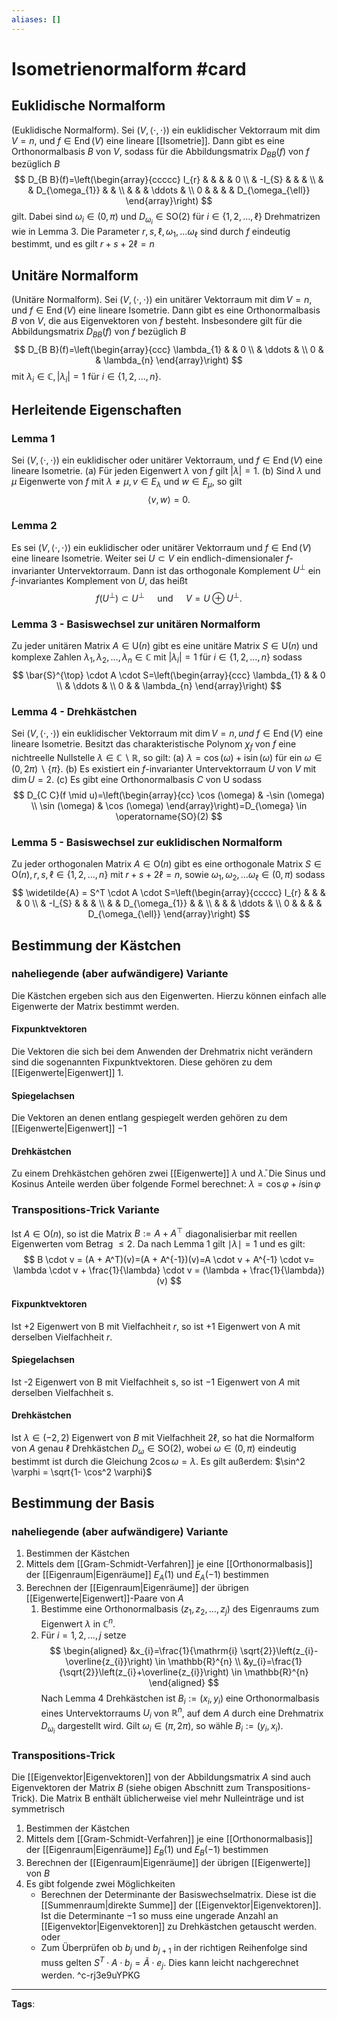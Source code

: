 ```yaml
---
aliases: []
---
```


# Isometrienormalform #card
## Euklidische Normalform
(Euklidische Normalform). Sei $(V,\langle\cdot, \cdot\rangle)$ ein euklidischer Vektorraum mit $\operatorname{dim} V=n$, und $f \in \operatorname{End}(V)$ eine lineare [[Isometrie]]. Dann gibt es eine Orthonormalbasis $B$ von $V$, sodass für die Abbildungsmatrix $D_{B B}(f)$ von $f$ bezüglich $B$
$$
D_{B B}(f)=\left(\begin{array}{ccccc}
I_{r} & & & & 0 \\
& -I_{S} & & & \\
& & D_{\omega_{1}} & & \\
& & & \ddots & \\
0 & & & & D_{\omega_{\ell}}
\end{array}\right)
$$
gilt. Dabei sind $\omega_{i} \in(0, \pi)$ und $D_{\omega_{i}} \in \mathrm{SO}(2)$ für $i \in\{1,2, \ldots, \ell\}$ Drehmatrizen wie in Lemma 3. Die Parameter $r, s, \ell, \omega_{1}, \ldots \omega_{\ell}$ sind durch $f$ eindeutig bestimmt, und es gilt $r+s+2 \ell=n$
## Unitäre Normalform
(Unitäre Normalform). Sei $(V,\langle\cdot, \cdot\rangle)$ ein unitärer Vektorraum mit $\operatorname{dim} V=n$, und $f \in \operatorname{End}(V)$ eine lineare Isometrie. Dann gibt es eine Orthonormalbasis $B$ von $V$, die aus Eigenvektoren von $f$ besteht. Insbesondere gilt für die Abbildungsmatrix $D_{B B}(f)$ von $f$ bezüglich $B$
$$
D_{B B}(f)=\left(\begin{array}{ccc}
\lambda_{1} & & 0 \\
& \ddots & \\
0 & & \lambda_{n}
\end{array}\right)
$$
mit $\lambda_{i} \in \mathbb{C},\left|\lambda_{i}\right|=1$ für $i \in\{1,2, \ldots, n\}$.
## Herleitende Eigenschaften
### Lemma 1
Sei $(V,\langle\cdot, \cdot\rangle)$ ein euklidischer oder unitärer Vektorraum, und $f \in \operatorname{End}(V)$ eine lineare Isometrie.
(a) Für jeden Eigenwert $\lambda$ von $f$ gilt $|\lambda|=1$.
(b) Sind $\lambda$ und $\mu$ Eigenwerte von $f$ mit $\lambda \neq \mu, v \in E_{\lambda}$ und $w \in E_{\mu}$, so gilt
$$
\langle v, w\rangle=0 .
$$
### Lemma 2
Es sei $(V,\langle\cdot, \cdot\rangle)$ ein euklidischer oder unitärer Vektorraum und $f \in \operatorname{End}(V)$ eine lineare Isometrie. Weiter sei $U \subset V$ ein endlich-dimensionaler $f$-invarianter Untervektorraum. Dann ist das orthogonale Komplement $U^{\perp}$ ein $f$-invariantes Komplement von $U$, das heißt
$$
f\left(U^{\perp}\right) \subset U^{\perp} \quad \text { und } \quad V=U \oplus U^{\perp} .
$$
### Lemma 3 - Basiswechsel zur unitären Normalform
Zu jeder unitären Matrix $A \in \mathrm{U}(n)$ gibt es eine unitäre Matrix $S \in \mathrm{U}(n)$ und komplexe Zahlen $\lambda_{1}, \lambda_{2}, \ldots, \lambda_{n} \in \mathbb{C}$ mit $\left|\lambda_{i}\right|=1$ für $i \in\{1,2, \ldots, n\}$ sodass
$$
\bar{S}^{\top} \cdot A \cdot S=\left(\begin{array}{ccc}
\lambda_{1} & & 0 \\
& \ddots & \\
0 & & \lambda_{n}
\end{array}\right)
$$
### Lemma 4 - Drehkästchen
Sei $(V,\langle\cdot, \cdot\rangle)$ ein euklidischer Vektorraum mit $\operatorname{dim} V=n, u n d ~ f \in \operatorname{End}(V)$ eine lineare Isometrie. Besitzt das charakteristische Polynom $\chi_{f}$ von $f$ eine nichtreelle Nullstelle $\lambda \in \mathbb{C} \backslash \mathbb{R}$, so gilt:
(a) $\lambda=\cos (\omega)+\mathrm{i} \sin (\omega)$ für ein $\omega \in(0,2 \pi) \backslash\{\pi\}$.
(b) Es existiert ein $f$-invarianter Untervektorraum $U$ von $V$ mit $\operatorname{dim} U=2 .$
(c) Es gibt eine Orthonormalbasis $C$ von U sodass
$$
D_{C C}(f \mid u)=\left(\begin{array}{cc}
\cos (\omega) & -\sin (\omega) \\
\sin (\omega) & \cos (\omega)
\end{array}\right)=D_{\omega} \in \operatorname{SO}(2)
$$
### Lemma 5 - Basiswechsel zur euklidischen Normalform
Zu jeder orthogonalen Matrix $A \in \mathrm{O}(n)$ gibt es eine orthogonale Matrix $S \in \mathrm{O}(n), r, s, \ell \in\{1,2, \ldots, n\}$ mit $r+s+2 \ell=n$, sowie $\omega_{1}, \omega_{2}, \ldots \omega_{\ell} \in(0, \pi)$ sodass
$$
\widetilde{A} = S^T \cdot A \cdot S=\left(\begin{array}{ccccc}
I_{r} & & & & 0 \\
& -I_{S} & & & \\
& & D_{\omega_{1}} & & \\
& & & \ddots & \\
0 & & & & D_{\omega_{\ell}}
\end{array}\right)
$$
## Bestimmung der Kästchen
### naheliegende (aber aufwändigere) Variante
Die Kästchen ergeben sich aus den Eigenwerten. Hierzu können einfach alle Eigenwerte der Matrix bestimmt werden.
#### Fixpunktvektoren
Die Vektoren die sich bei dem Anwenden der Drehmatrix nicht verändern sind die sogenannten Fixpunktvektoren. Diese gehören zu dem [[Eigenwerte|Eigenwert]] $1$.
#### Spiegelachsen
Die Vektoren an denen entlang gespiegelt werden gehören zu dem [[Eigenwerte|Eigenwert]] $-1$
#### Drehkästchen
Zu einem Drehkästchen gehören zwei [[Eigenwerte]] $\lambda$ und $\bar{\lambda}$. Die Sinus und Kosinus Anteile werden über folgende Formel berechnet: $\lambda = \cos \varphi + i \sin \varphi$ 

### Transpositions-Trick Variante
Ist $A \in \mathrm{O}(n)$, so ist die Matrix $B:=A+A^{\top}$ diagonalisierbar mit reellen Eigenwerten vom Betrag $\leq 2$. Da nach Lemma 1 gilt $\mid \lambda \mid =1$ und es gilt:
$$
B \cdot v = (A + A^T)(v)=(A + A^{-1})(v)=A \cdot v + A^{-1} \cdot v= \lambda \cdot v + \frac{1}{\lambda} \cdot v = (\lambda + \frac{1}{\lambda})(v)
$$
#### Fixpunktvektoren
Ist $+2$ Eigenwert von $\mathrm{B}$ mit Vielfachheit $r$, so ist $+1$ Eigenwert von A mit derselben Vielfachheit $r$.
#### Spiegelachsen
Ist -2 Eigenwert von $\mathrm{B}$ mit Vielfachheit s, so ist $-1$ Eigenwert von $A$ mit derselben Vielfachheit s.
#### Drehkästchen
Ist $\lambda \in(-2,2)$ Eigenwert von $B$ mit Vielfachheit $2 \ell$, so hat die Normalform von $A$ genau $\ell$ Drehkästchen $D_{\omega} \in \mathrm{SO}(2)$, wobei $\omega \in(0, \pi)$ eindeutig bestimmt ist durch die Gleichung $2 \cos \omega=\lambda$. Es gilt außerdem: $\sin^2 \varphi = \sqrt{1- \cos^2 \varphi}$

## Bestimmung der Basis
### naheliegende (aber aufwändigere) Variante
1. Bestimmen der Kästchen
2. Mittels dem [[Gram-Schmidt-Verfahren]] je eine [[Orthonormalbasis]] der [[Eigenraum|Eigenräume]] $E_A(1)$ und $E_A(-1)$ bestimmen
3. Berechnen der [[Eigenraum|Eigenräume]] der übrigen [[Eigenwerte|Eigenwert]]-Paare von $A$
	1. Bestimme eine Orthonormalbasis $\left(z_{1}, z_{2}, \ldots, z_{j}\right)$ des Eigenraums zum Eigenwert $\lambda$ in $\mathbb{C}^{n}$.
	2. Für $i=1,2, \ldots, j$ setze
$$
\begin{aligned}
&x_{i}=\frac{1}{\mathrm{i} \sqrt{2}}\left(z_{i}-\overline{z_{i}}\right) \in \mathbb{R}^{n} \\
&y_{i}=\frac{1}{\sqrt{2}}\left(z_{i}+\overline{z_{i}}\right) \in \mathbb{R}^{n}
\end{aligned}
$$
		Nach Lemma 4 Drehkästchen ist $B_{i}:=\left(x_{i}, y_{i}\right)$ eine Orthonormalbasis eines Untervektorraums $U_{i}$ von $\mathbb{R}^{n}$, auf dem $A$ durch eine Drehmatrix $D_{\omega_{i}}$ dargestellt wird. Gilt $\omega_{i} \in(\pi, 2 \pi)$, so wähle $B_{i}:=\left(y_{i}, x_{i}\right)$.
### Transpositions-Trick
Die [[Eigenvektor|Eigenvektoren]] von der Abbildungsmatrix $A$ sind auch Eigenvektoren der Matrix $B$ (siehe obigen Abschnitt zum Transpositions-Trick). Die Matrix B enthält üblicherweise viel mehr Nulleinträge und ist symmetrisch
1. Bestimmen der Kästchen
2. Mittels dem [[Gram-Schmidt-Verfahren]] je eine [[Orthonormalbasis]] der [[Eigenraum|Eigenräume]] $E_B(1)$ und $E_B(-1)$ bestimmen
3. Berechnen der [[Eigenraum|Eigenräume]] der übrigen [[Eigenwerte]] von $B$
4. Es gibt folgende zwei Möglichkeiten
	- Berechnen der Determinante der Basiswechselmatrix. Diese ist die [[Summenraum|direkte Summe]] der [[Eigenvektor|Eigenvektoren]]. Ist die Determinante $-1$ so muss eine ungerade Anzahl an [[Eigenvektor|Eigenvektoren]] zu Drehkästchen getauscht werden. oder 
	- Zum Überprüfen ob $b_j$ und $b_{j+1}$ in der richtigen Reihenfolge sind muss gelten $S^T \cdot A \cdot b_j = \widetilde{A} \cdot e_j.$ Dies kann leicht nachgerechnet werden.
^c-rj3e9uYPKG
---
**Tags**: 